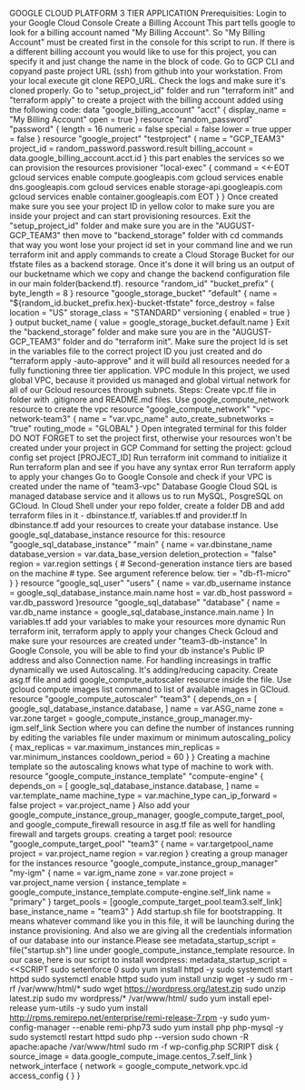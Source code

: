 GOOGLE CLOUD PLATFORM 3 TIER APPLICATION
Prerequisities:
Login to your Google Cloud Console
Create a Billing Account
This part tells google to look for a billing account named "My Billing Account". So "My Billing Account" must be created first in the console for this script to run. If there is a different billing account you would like to use for this project, you can specify it and just change the name in the block of code.
Go to GCP CLI and copyand paste project URL (ssh) from github into your workstation.
From your local execute git clone REPO_URL. Check the logs and make sure it's cloned properly. Go to "setup_project_id" folder and run "terraform init" and "terraform apply" to create a project with the billing account added using the following code:
data "google_billing_account" "acct" {
       display_name = "My Billing Account"
       open = true
   }
 resource "random_password" "password" {
       length = 16
       numeric = false
       special = false
       lower = true
       upper = false
   }
   resource "google_project" "testproject" {
       name = "GCP_TEAM3"
       project_id = random_password.password.result
       billing_account = data.google_billing_account.acct.id
   }
this part enables the services so we can provision the resources
provisioner "local-exec" {
       command = <<-EOT
           gcloud services enable compute.googleapis.com
           gcloud services enable dns.googleapis.com
           gcloud services enable storage-api.googleapis.com
           gcloud services enable container.googleapis.com
       EOT
     }
   }
Once created make sure you see your project ID in yellow color to make sure you are inside your project and can start provisioning resources. Exit the "setup_project_id" folder and make sure you are in the "AUGUST-GCP_TEAM3" then move to "backend_storage" folder with cd commands that way you wont lose your project id set in your command line and we run terraform init and apply commands to create a Cloud Storage Bucket for our tfstate files as a backend storage. Once it's done it will bring us an output of our bucketname which we copy and change the backend configuration file in our main folder(backend.tf).
resource "random_id" "bucket_prefix" {
  byte_length = 8
 }
resource "google_storage_bucket" "default" {
  name         = "${random_id.bucket_prefix.hex}-bucket-tfstate"
  force_destroy = false
  location     = "US"
  storage_class = "STANDARD"
  versioning {
    enabled = true
  }
 }
 output bucket_name {
    value = google_storage_bucket.default.name
 }
Exit the "backend_storage" folder and make sure you are in the "AUGUST-GCP_TEAM3" folder and do "terraform init". Make sure the project Id is set in the variables file to the correct project ID you just created and do "terraform apply -auto-approve" and it will build all resources needed for a fully functioning three tier application.
VPC module
In this project, we used global VPC, because it provided us managed and global virtual network for all of our Gcloud resources through subnets.
Steps:
Create vpc.tf file in folder with .gitignore and README.md files. Use google_compute_network resource to create the vpc
resource "google_compute_network" "vpc-network-team3" {
   name = "var.vpc_name"
   auto_create_subnetworks = "true"
   routing_mode = "GLOBAL"
 }
Open integrated terminal for this folder DO NOT FORGET to set the project first, otherwise your resources won't be created under your project in GCP Command for setting the project: gcloud config set project [PROJECT_ID]
Run terraform init command to initialize it
Run terraform plan and see if you have any syntax error
Run terraform apply to apply your changes
Go to Google Console and check if your VPC is created under the name of "team3-vpc"
Database
Google Cloud SQL is managed database service and it allows us to run MySQL, PosgreSQL on GCloud.
In Cloud Shell under your repo folder, create a folder DB and add terraform files in it - dbinstance.tf, variables.tf and provider.tf
In dbinstance.tf add your resources to create your database instance. Use google_sql_database_instance resource for this:
 resource "google_sql_database_instance" "main" {
  name               = var.dbinstane_name
  database_version   = var.data_base_version
  deletion_protection = "false"
  region             = var.region
  settings {
    # Second-generation instance tiers are based on the machine
    # type. See argument reference below.
    tier = "db-f1-micro"
  }
}
resource "google_sql_user" "users" {
  name    = var.db_username
  instance = google_sql_database_instance.main.name
  host    = var.db_host
  password = var.db_password
}resource "google_sql_database" "database" {
  name    = var.db_name
  instance = google_sql_database_instance.main.name
}
In variables.tf add your variables to make your resources more dynamic
Run terraform init, terraform apply to apply your changes Check Gcloud and make sure your resources are created under "team3-db-instance"
In Google Console, you will be able to find your db instance's Public IP address and also Connection name.
For handling increasings in traffic dynamically we used Autoscaling. It's adding/reducing capacity.
Create asg.tf file and add google_compute_autoscaler resource inside the file. Use gcloud compute images list command to list of available images in GCloud.
resource "google_compute_autoscaler" "team3" {
     depends_on = [
        google_sql_database_instance.database,
    ]
  name  = var.ASG_name
  zone  = var.zone
  target = google_compute_instance_group_manager.my-igm.self_link
Section where you can define the number of instances running by editing the variables file under maximum or minimum
 autoscaling_policy {
    max_replicas   = var.maximum_instances
    min_replicas   = var.minimum_instances
    cooldown_period = 60
  }
 }
Creating a machine template so the autoscaling knows what type of machine to work with.
resource "google_compute_instance_template" "compute-engine" {
     depends_on = [
        google_sql_database_instance.database,
    ]
  name                   = var.template_name
  machine_type           = var.machine_type
  can_ip_forward         = false
  project                = var.project_name
 }
Also add your google_compute_instance_group_manager, google_compute_target_pool, and google_compute_firewall resource in asg.tf file as well for handling firewall and targets groups. creating a target pool:
resource "google_compute_target_pool" "team3" {
  name   = var.targetpool_name
  project = var.project_name
  region = var.region
 }
creating a group manager for the instances
resource "google_compute_instance_group_manager" "my-igm" {
  name   = var.igm_name
  zone   = var.zone
  project = var.project_name
  version {
    instance_template = google_compute_instance_template.compute-engine.self_link
    name             = "primary"
  }
  target_pools      = [google_compute_target_pool.team3.self_link]
  base_instance_name = "team3"
 }
Add startup.sh file for bootstrapping. It means whatever command like you in this file, it will be launching during the instance provisioning. And also we are giving all the credentials information of our database into our instance.Please see metadata_startup_script = file("startup.sh") line under google_compute_instance_template resource. In our case, here is our script to install wordpress:
metadata_startup_script = <<SCRIPT
      sudo setenforce 0      sudo yum install httpd -y      sudo systemctl start httpd
      sudo systemctl enable httpd      sudo yum install unzip wget -y
      sudo rm -rf /var/www/html/*
      sudo wget https://wordpress.org/latest.zip
      sudo unzip latest.zip
      sudo mv wordpress/* /var/www/html/      sudo yum install epel-release yum-utils -y
      sudo yum install http://rpms.remirepo.net/enterprise/remi-release-7.rpm -y
      sudo yum-config-manager --enable remi-php73
      sudo yum install php php-mysql -y
      sudo systemctl restart httpd
      sudo php --version      sudo chown -R apache:apache /var/www/html
      sudo rm -f wp-config.php
    SCRIPT  disk {
    source_image = data.google_compute_image.centos_7.self_link
  }
  network_interface {
    network = google_compute_network.vpc.id
    access_config {
    }
  }

